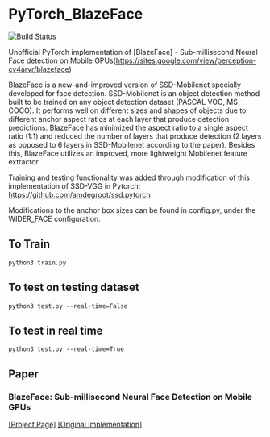 # PyTorch_BlazeFace

[![Build Status](https://travis-ci.com/tkat0/PyTorch_BlazeFace.svg?branch=master)](https://travis-ci.com/tkat0/PyTorch_BlazeFace)

Unofficial PyTorch implementation of [BlazeFace] - Sub-millisecond Neural Face detection on Mobile GPUs(https://sites.google.com/view/perception-cv4arvr/blazeface)

BlazeFace is a new-and-improved version of SSD-Mobilenet specially developed for face detection. SSD-Mobilenet is an object detection method built to be trained on any object detection dataset (PASCAL VOC, MS COCO). It performs well on different sizes and shapes of objects due to different anchor aspect ratios at each layer that produce detection predictions. BlazeFace has minimized the aspect ratio to a single aspect ratio (1:1) and reduced the number of layers that produce detection (2 layers as opposed to 6 layers in SSD-Mobilenet according to the paper). Besides this, BlazeFace utilizes an improved, more lightweight Mobilenet feature extractor. 

Training and testing functionality was added through modification of this implementation of SSD-VGG in Pytorch: https://github.com/amdegroot/ssd.pytorch

Modifications to the anchor box sizes can be found in config.py, under the WIDER_FACE configuration.

## To Train
```
python3 train.py
```

## To test on testing dataset
```
python3 test.py --real-time=False
```

## To test in real time
```
python3 test.py --real-time=True
```

## Paper
### BlazeFace: Sub-millisecond Neural Face Detection on Mobile GPUs
[[Project Page]](https://sites.google.com/view/perception-cv4arvr/blazeface)
[[Original Implementation]](https://github.com/google/mediapipe/tree/master/mediapipe/models#blazeface-face-detection-model)

